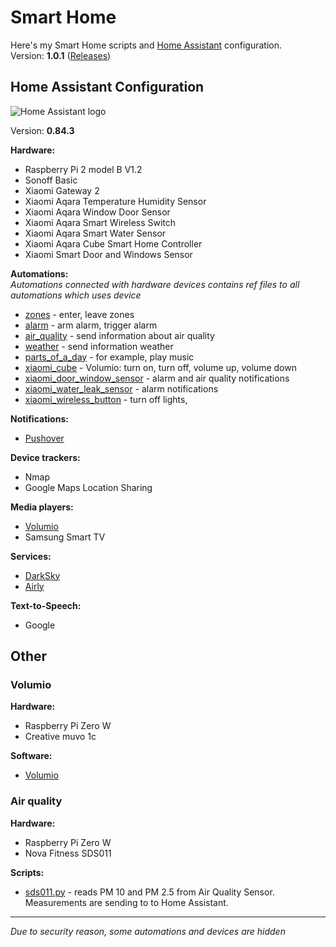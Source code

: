 # Smart Home

Here's my Smart Home scripts and [Home Assistant](https://home-assistant.io/) configuration.  
Version: **1.0.1** ([Releases](https://github.com/piotrbalut/smart-home/releases))

## Home Assistant Configuration
![Home Assistant logo](https://raw.githubusercontent.com/home-assistant/home-assistant-assets/master/loading-screen.gif)

Version: **0.84.3**

**Hardware:**  

- Raspberry Pi 2 model B V1.2
- Sonoff Basic
- Xiaomi Gateway 2
- Xiaomi Aqara Temperature Humidity Sensor
- Xiaomi Aqara Window Door Sensor
- Xiaomi Aqara Smart Wireless Switch
- Xiaomi Aqara Smart Water Sensor
- Xiaomi Aqara Cube Smart Home Controller
- Xiaomi Smart Door and Windows Sensor

**Automations:**  
*Automations connected with hardware devices contains ref files to all automations which uses device* 
- [zones](./home-assistant/config/automation/zones) - enter, leave zones
- [alarm](./home-assistant/config/automation/alarm) - arm alarm, trigger alarm
- [air_quality](./home-assistant/config/automation/air_quality) - send information about air quality
- [weather](./home-assistant/config/automation/weather) - send information weather
- [parts_of_a_day](./home-assistant/config/automation/parts_of_a_day) - for example, play music
- [xiaomi_cube](./home-assistant/config/automation/xiaomi_cube) - Volumio: turn on, turn off, volume up, volume down
- [xiaomi_door_window_sensor](./home-assistant/config/automation/xiaomi_door_window_sensor) - alarm and air quality notifications
- [xiaomi_water_leak_sensor](./home-assistant/config/automation/xiaomi_water_leak_sensor) - alarm notifications
- [xiaomi_wireless_button](./home-assistant/config/automation/xiaomi_wireless_button) - turn off lights, 

**Notifications:**  
- [Pushover](https://pushover.net/)    

**Device trackers:**  
- Nmap  
- Google Maps Location Sharing 

**Media players:**  
- [Volumio](https://github.com/volumio) 
- Samsung Smart TV

**Services:**  
- [DarkSky](https://darksky.net)  
- [Airly](https://airly.eu)

**Text-to-Speech:**  
- Google

## Other
### Volumio
**Hardware:**  
- Raspberry Pi Zero W
- Creative muvo 1c  

**Software:**  
- [Volumio](https://github.com/volumio)

### Air quality
**Hardware:**  
- Raspberry Pi Zero W
- Nova Fitness SDS011 

**Scripts:**  
- [sds011.py](./external-scripts/air-quality/sds011.py) - reads PM 10 and PM 2.5 from Air Quality Sensor. Measurements are sending to to Home Assistant.
---
*Due to security reason, some automations and devices are hidden*

